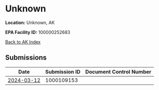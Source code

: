 # Unknown

**Location:** Unknown, AK

**EPA Facility ID:** 100000252683

[Back to AK Index](../../index.md)

## Submissions

| Date | Submission ID | Document Control Number |
|------|--------------|-------------------------|
| [2024-03-12](submissions/1000109153.md) | 1000109153 |  |
